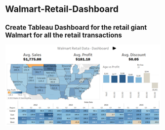 # Walmart-Retail-Dashboard

## Create Tableau Dashboard for the retail giant Walmart for all the retail transactions
![alt text](https://github.com/sanjay-gitwork/Walmart-Retail-Dashboard/blob/master/Dashboard.png)
